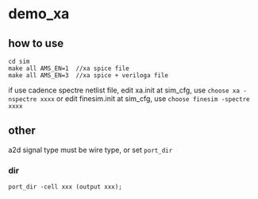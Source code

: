 # demo_xa

## how to use
```shell
cd sim
make all AMS_EN=1  //xa spice file
make all AMS_EN=3  //xa spice + veriloga file
```

if use cadence spectre netlist file,
edit xa.init at sim_cfg, use `choose xa -nspectre xxxx`
or
edit finesim.init at sim_cfg, use `choose finesim -spectre xxxx`


## other
a2d signal type must be wire type, or set `port_dir`

### dir
```
port_dir -cell xxx (output xxx);
```
